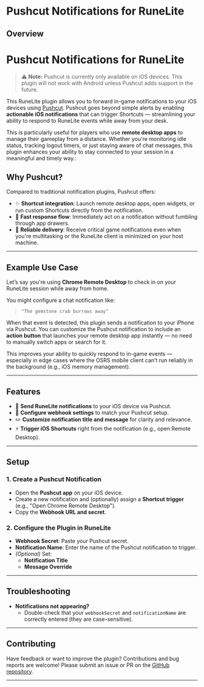 # Pushcut Notifications for RuneLite

## Overview

# Pushcut Notifications for RuneLite

> ⚠️ **Note:** Pushcut is currently only available on iOS devices. This plugin will not work with Android unless Pushcut adds support in the future.

This RuneLite plugin allows you to forward in-game notifications to your iOS devices using [Pushcut](https://www.pushcut.io). Pushcut goes beyond simple alerts by enabling **actionable iOS notifications** that can trigger Shortcuts — streamlining your ability to respond to RuneLite events while away from your desk.

This is particularly useful for players who use **remote desktop apps** to manage their gameplay from a distance. Whether you're monitoring idle status, tracking logout timers, or just staying aware of chat messages, this plugin enhances your ability to stay connected to your session in a meaningful and timely way.:

## Why Pushcut?

Compared to traditional notification plugins, Pushcut offers:

- ✨ **Shortcut integration**: Launch remote desktop apps, open widgets, or run custom Shortcuts directly from the notification.
- 🔁 **Fast response flow**: Immediately act on a notification without fumbling through app drawers.
- 🔔 **Reliable delivery**: Receive critical game notifications even when you're multitasking or the RuneLite client is minimized on your host machine.

---

## Example Use Case

Let’s say you're using **Chrome Remote Desktop** to check in on your RuneLite session while away from home.

You might configure a chat notification like:

> `"The gemstone crab burrows away"`

When that event is detected, this plugin sends a notification to your iPhone via Pushcut. You can customize the Pushcut notification to include an **action button** that launches your remote desktop app instantly — no need to manually switch apps or search for it.

This improves your ability to quickly respond to in-game events — especially in edge cases where the OSRS mobile client can’t run reliably in the background (e.g., iOS memory management).

---

## Features

- 📲 **Send RuneLite notifications** to your iOS device via Pushcut.
- 🔧 **Configure webhook settings** to match your Pushcut setup.
- ✏️ **Customize notification title and message** for clarity and relevance.
- ⚡️ **Trigger iOS Shortcuts** right from the notification (e.g., open Remote Desktop).

---

## Setup

### 1. Create a Pushcut Notification

- Open the **Pushcut app** on your iOS device.
- Create a new notification and (optionally) assign a **Shortcut trigger** (e.g., "Open Chrome Remote Desktop").
- Copy the **Webhook URL and secret**.

### 2. Configure the Plugin in RuneLite

- **Webhook Secret**: Paste your Pushcut secret.
- **Notification Name**: Enter the name of the Pushcut notification to trigger.
- *(Optional)* Set:
    - **Notification Title**
    - **Message Override**

---

## Troubleshooting

- **Notifications not appearing?**
    - Double-check that your `webhookSecret` and `notificationName` are correctly entered (they are case-sensitive).
---

## Contributing

Have feedback or want to improve the plugin? Contributions and bug reports are welcome! Please submit an issue or PR on the [GitHub repository](#).

---

